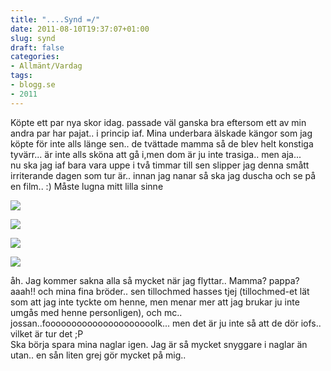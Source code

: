 ```yaml
---
title: "....Synd =/"
date: 2011-08-10T19:37:07+01:00
slug: synd
draft: false
categories:
- Allmänt/Vardag
tags:
- blogg.se
- 2011
---
```

Köpte ett par nya skor idag. passade väl ganska bra eftersom ett av min andra par har pajat.. i princip iaf. Mina underbara älskade kängor som jag köpte för inte alls länge sen.. de tvättade mamma så de blev helt konstiga tyvärr... är inte alls sköna att gå i,men dom är ju inte trasiga.. men aja...  
nu ska jag iaf bara vara uppe i två timmar till sen slipper jag denna smått irriterande dagen som tur är.. innan jag nanar så ska jag duscha och se på en film.. :) Måste lugna mitt lilla sinne  
  
![](/assets/images/blogg.se/dsc02652_143295716.jpg)  
  
![](https://cdn3.cdnme.se/cdn/9-1/701517/images/2011/dsc02641_143295907.jpg)  
  
![](/assets/images/blogg.se/dsc02643_143295970.jpg)  
  
![](https://cdn3.cdnme.se/cdn/9-1/701517/images/2011/dsc02656_143296090.jpg)  
  
åh. Jag kommer sakna alla så mycket när jag flyttar.. Mamma? pappa? aaah!! och mina fina bröder.. sen tillochmed hasses tjej (tillochmed-et lät som att jag inte tyckte om henne, men menar mer att jag brukar ju inte umgås med henne personligen), och mc.. jossan..fooooooooooooooooooooolk... men det är ju inte så att de dör iofs.. vilket är tur det ;P  
Ska börja spara mina naglar igen. Jag är så mycket snyggare i naglar än utan.. en sån liten grej gör mycket på mig..